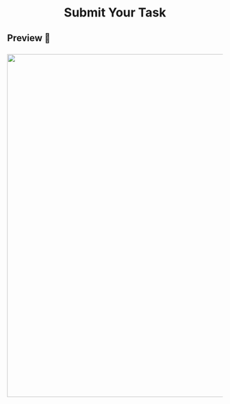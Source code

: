<h1 align="center"> Submit Your Task

<h2>Preview 🧐
<br><br>  
<img src="https://user-images.githubusercontent.com/70858557/134154937-6a82a23d-e3db-4474-85d6-a88c71dde346.gif" heigh="300" width="800">


